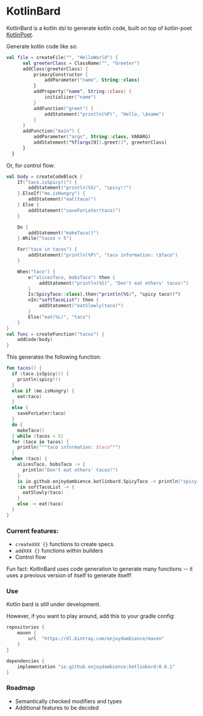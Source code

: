 # KotlinBard

KotlinBard is a kotlin dsl to generate kotlin code, built on top of kotlin-poet [KotlinPoet](https://github.com/square/kotlinpoet).


Generate kotlin code like so:
```kotlin
val file = createFile("", "HelloWorld") {
      val greeterClass = ClassName("", "Greeter")
      addClass(greeterClass) {
          primaryConstructor {
              addParameter("name", String::class)
          }
          addProperty("name", String::class) {
              initializer("name")
          }
          addFunction("greet") {
              addStatement("println(%P)", "Hello, \$name")
          }
      }
      addFunction("main") {
          addParameter("args", String::class, VARARG)
          addStatement("%T(args[0]).greet()", greeterClass)
      }
  }
```

Or, for control flow:
```kotlin
val body = createCodeBlock {
    If("taco.isSpicy()") {
        addStatement("println(%S)", "spicy!!")
    }.ElseIf("me.isHungry") {
        addStatement("eat(taco)")
    } Else {
        addStatement("saveForLater(taco)")
    }

    Do {
        addStatement("makeTaco()")
    }.While("tacos < 5")

    For("taco in tacos") {
        addStatement("println(%P)", "taco information: \$taco")
    }

    When("taco") {
        e("alicesTaco, bobsTaco") then {
            addStatement("println(%S)", "Don't eat others' tacos!")
        }
        Is(SpicyTaco::class).then("println(%S)", "spicy taco!!")
        nIn("softTacoList") then {
            addStatement("eatSlowly(taco)")
        }
        Else("eat(%L)", "taco")
    }
}
val func = createFunction("tacos") {
    addCode(body)
}
```
This generates the following function:
```kotlin
fun tacos() {
  if (taco.isSpicy()) {
    println(spicy!!)
  }
  else if (me.isHungry) {
    eat(taco)
  }
  else {
    saveForLater(taco)
  }
  do {
    makeTaco()
  } while (tacos < 5)
  for (taco in tacos) {
    println("""taco information: $taco""")
  }
  when (taco) {
    alicesTaco, bobsTaco -> {
      println("Don't eat others' tacos!")
    }
    is io.github.enjoydambience.kotlinbard.SpicyTaco -> println("spicy taco!!")
    !in softTacoList -> {
      eatSlowly(taco)
    }
    else -> eat(taco)
  }
}
```

### Current features:
- `createXXX {}` functions to create specs.
- `addXXX {}` functions within builders
- Control flow

Fun fact: KotlinBard uses code generation to generate many functions -- it uses a previous version of itself to generate itself!


### Use
Kotlin bard is still under development.

However, if you want to play around, add this to your gradle config:
```groovy
repositories {
    maven {
        url  "https://dl.bintray.com/enjoydambience/maven" 
    }
}

dependencies {
    implementation "io.github.enjoydambience:kotlinbard:0.0.1"
}
```

### Roadmap
- Semantically checked modifiers and types
- Additional features to be decided
